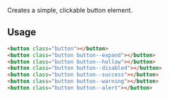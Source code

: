 Creates a simple, clickable button element.

## Usage

```html
<button class="button"></button>
<button class="button button--expand"></button>
<button class="button button--hollow"></button>
<button class="button button--disabled"></button>
<button class="button button--success"></button>
<button class="button button--warning"></button>
<button class="button button--alert"></button>
```
